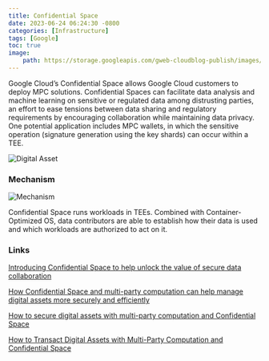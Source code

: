 ```yaml
---
title: Confidential Space
date: 2023-06-24 06:24:30 -0800
categories: [Infrastructure]
tags: [Google]
toc: true
image:
    path: https://storage.googleapis.com/gweb-cloudblog-publish/images/Confidential_Space.max-2600x2600.jpg
---
```


Google Cloud’s Confidential Space allows Google Cloud customers to deploy MPC solutions.  Confidential Spaces can facilitate data analysis and machine learning on sensitive or regulated data among distrusting parties, an effort to ease tensions between data sharing and regulatory requirements by encouraging collaboration while maintaining data privacy. One potential application includes MPC wallets, in which the sensitive operation (signature generation using the key shards) can occur within a TEE.

![Digital Asset](https://storage.googleapis.com/gweb-cloudblog-publish/original_images/Confidential_Space_1.jpg)

### Mechanism

![Mechanism](https://storage.googleapis.com/gweb-cloudblog-publish/images/Confidential_Space_collaborators.max-1100x1100.jpg)

Confidential Space runs workloads in TEEs. Combined with Container-Optimized OS, data contributors are able to establish how their data is used and which workloads are authorized to act on it.

### Links

[Introducing Confidential Space to help unlock the value of secure data collaboration](https://cloud.google.com/blog/products/identity-security/announcing-confidential-space)

[How Confidential Space and multi-party computation can help manage digital assets more securely and efficiently](https://cloud.google.com/blog/products/identity-security/how-confidential-space-and-mpc-can-help-secure-digital-assets)

[How to secure digital assets with multi-party computation and Confidential Space](https://cloud.google.com/blog/products/identity-security/how-to-secure-digital-assets-with-multi-party-computation-and-confidential-space)

[How to Transact Digital Assets with Multi-Party Computation and Confidential Space](https://codelabs.developers.google.com/codelabs/confidential-space-mpc#0)